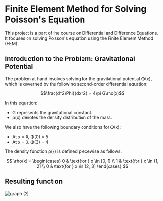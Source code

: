 # Finite Element Method for Solving Poisson's Equation

This project is a part of the course on Differential and Difference Equations. It focuses on solving Poisson's equation using the Finite Element Method (FEM).

## Introduction to the Problem: Gravitational Potential

The problem at hand involves solving for the gravitational potential Φ(x), which is governed by the following second-order differential equation:

$$\frac{d^2\Phi}{dx^2} = 4\pi G\rho(x)$$

In this equation:
- G represents the gravitational constant.
- ρ(x) denotes the density distribution of the mass.

We also have the following boundary conditions for Φ(x):
- At x = 0, Φ(0) = 5
- At x = 3, Φ(3) = 4

The density function ρ(x) is defined piecewise as follows:

$$
\rho(x) = 
\begin{cases} 
0 & \text{for } x \in [0, 1] \\
1 & \text{for } x \in (1, 2] \\
0 & \text{for } x \in (2, 3] 
\end{cases}
$$

## Resulting function

![graph (2)](https://github.com/stylub/Solving_Poisson_Equation_with_FEM/assets/47119994/31f0239d-aa58-42fe-bad0-12ae68c37350)

